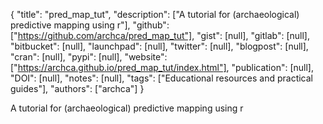 {
  "title": "pred_map_tut",
  "description": ["A tutorial for (archaeological) predictive mapping using r"],
  "github": ["https://github.com/archca/pred_map_tut"],
  "gist": [null],
  "gitlab": [null],
  "bitbucket": [null],
  "launchpad": [null],
  "twitter": [null],
  "blogpost": [null],
  "cran": [null],
  "pypi": [null],
  "website": ["https://archca.github.io/pred_map_tut/index.html"],
  "publication": [null],
  "DOI": [null],
  "notes": [null],
  "tags": ["Educational resources and practical guides"],
  "authors": ["archca"]
}

<!-- Generated by csv2md.R – do not edit by hand -->

A tutorial for (archaeological) predictive mapping using r